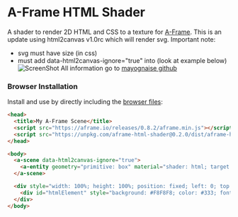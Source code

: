 # A-Frame HTML Shader

A shader to render 2D HTML and CSS to a texture for [A-Frame](https://aframe.io). This is an update using html2canvas v1.0rc which will render svg.
Important note:
- svg must have size (in css)
- must add data-html2canvas-ignore="true" into <a-scence> (look at example below)
![ScreenShot](https://github.com/Zipexpo/aframe-html-shader/blob/master/example/demo.png)
All information go to [mayognaise github](https://github.com/mayognaise/aframe-html-shader)

### Browser Installation

Install and use by directly including the [browser files](dist):

```html
<head>
  <title>My A-Frame Scene</title>
  <script src="https://aframe.io/releases/0.8.2/aframe.min.js"></script>
  <script src="https://unpkg.com/aframe-html-shader@0.2.0/dist/aframe-html-shader.min.js"></script>
</head>

<body>
  <a-scene data-html2canvas-ignore="true">
    <a-entity geometry="primitive: box" material="shader: html; target: #htmlElement"></a-entity>
  </a-scene>

  <div style="width: 100%; height: 100%; position: fixed; left: 0; top: 0; z-index: -1; overflow: hidden">
    <div id="htmlElement" style="background: #F8F8F8; color: #333; font-size: 48px">Hello, HTML!</div>
  </div>
</body>
```
